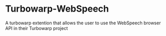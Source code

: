 # Turbowarp-WebSpeech
A turbowarp extention that allows the user to use the WebSpeech browser API in their Turbowarp project
